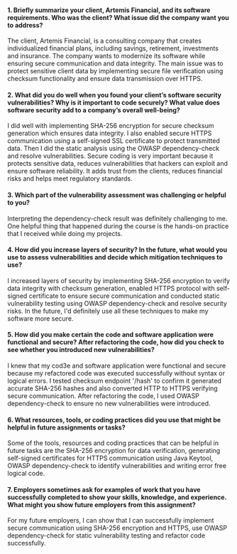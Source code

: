 #### 1. Briefly summarize your client, Artemis Financial, and its software requirements. Who was the client? What issue did the company want you to address?
  The client, Artemis Financial, is a consulting company that creates individualized financial plans, including savings, retirement, investments and insurance. The company wants to modernize its software while ensuring secure communication and data integrity. The main issue was to protect sensitive client data by implementing secure file verification using checksum functionality and ensure data transmission over HTTPS.

#### 2. What did you do well when you found your client’s software security vulnerabilities? Why is it important to code securely? What value does software security add to a company’s overall well-being?
  I did well with implementing SHA-256 encryption for secure checksum generation which ensures data integrity. I also enabled secure HTTPS communication using a self-signed SSL certificate to protect transmitted data. Then I did the static analysis using the OWASP dependency-check and resolve vulnerabilities. Secure coding is very important because it protects sensitive data, reduces vulnerabilities that hackers can exploit and ensure software reliability. It adds trust from the clients, reduces financial risks and helps meet regulatory standards.

#### 3. Which part of the vulnerability assessment was challenging or helpful to you?
  Interpreting the dependency-check result was definitely challenging to me. One helpful thing that happened during the course is the hands-on practice that I received while doing my projects. 

#### 4. How did you increase layers of security? In the future, what would you use to assess vulnerabilities and decide which mitigation techniques to use?
  I increased layers of security by implementing SHA-256 encryption to verify data integrity with checksum generation, enabled HTTPS protocol with self-signed certificate to ensure secure communication and conducted static vulnerability testing using OWASP dependency-check and resolve security risks. In the future, I'd definitely use all these techniques to make my software more secure.

#### 5. How did you make certain the code and software application were functional and secure? After refactoring the code, how did you check to see whether you introduced new vulnerabilities?
  I knew that my cod3e and software application were functional and secure because my refactored code was executed successfully without syntax or logical errors. I tested checksum endpoint '/hash' to confirm it generated accurate SHA-256 hashes and also converted HTTP to HTTPS verifying secure communication. After refactoring the code, I used OWASP dependency-check to ensure no new vulnerabilities were introduced.

#### 6. What resources, tools, or coding practices did you use that might be helpful in future assignments or tasks?
  Some of the tools, resources and coding practices that can be helpful in future tasks are the SHA-256 encryption for data verification, generating self-signed certificates for HTTPS communication using Java Keytool, OWASP dependency-check to identify vulnerabilities and writing error free logical code. 

#### 7. Employers sometimes ask for examples of work that you have successfully completed to show your skills, knowledge, and experience. What might you show future employers from this assignment?
  For my future employers, I can show that I can successfully implement secure communication using SHA-256 encryption and HTTPS, use OWASP dependency-check for static vulnerability testing and refactor code successfully.
